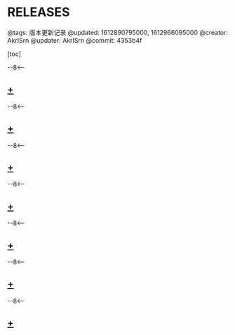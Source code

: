 # RELEASES

@tags: 版本更新记录
@updated: 1612890795000, 1612966095000
@creator: AkrISrn
@updater: AkrISrn
@commit: 4353b4f

[toc]

--8<--

## [+](/zh/releases/v1.2.6.md)

--8<--

## [+](/zh/releases/v1.2.5.md)

--8<--

## [+](/zh/releases/v1.2.4.md)

--8<--

## [+](/zh/releases/v1.2.3.md)

--8<--

## [+](/zh/releases/v1.2.2.md)

--8<--

## [+](/zh/releases/v1.2.1.md)

--8<--

## [+](/zh/releases/v1.2.0.md)
